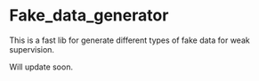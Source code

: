 # Fake_data_generator
This is a fast lib for generate different types of fake data for weak supervision.

Will update soon.

